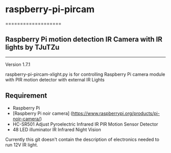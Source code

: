 # raspberry-pi-pircam
===================

## Raspberry Pi motion detection IR Camera with IR lights by TJuTZu
----------------------------------------------------------------

Version 1.7.1

raspberry-pi-pircam-xlight.py is for controlling Raspberry Pi camera module
with PIR motion detector with external IR Lights


Requirement
-----------

* Raspberry Pi
* [Raspberry Pi noir camera] (https://www.raspberrypi.org/products/pi-noir-camera/)
* HC-SR501 Adjust Pyroelectric Infrared IR PIR Motion Sensor Detector
* 48 LED illuminator IR Infrared Night Vision

Currently this git doesn't contain the description of electronics needed to run 12V IR light.

